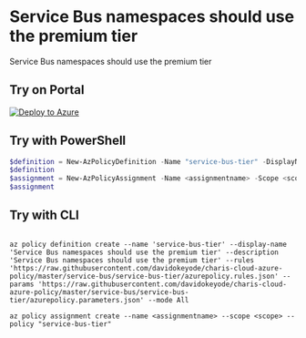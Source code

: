 # Service Bus namespaces should use the premium tier

Service Bus namespaces should use the premium tier

## Try on Portal

[![Deploy to Azure](http://azuredeploy.net/deploybutton.png)](https://portal.azure.com/#blade/Microsoft_Azure_Policy/CreatePolicyDefinitionBlade/uri/https%3A%2F%2Fraw.githubusercontent.com%2Fdavidokeyode%2Fcharis-cloud-azure-policy%2Fmaster%2Fservice-bus%2Fservice-bus-tier%2Fazurepolicy.json)

## Try with PowerShell

````powershell
$definition = New-AzPolicyDefinition -Name "service-bus-tier" -DisplayName "Service Bus namespaces should use the premium tier" -description "Service Bus namespaces should use the premium tier" -Policy 'https://raw.githubusercontent.com/davidokeyode/charis-cloud-azure-policy/master/service-bus/service-bus-tier/azurepolicy.rules.json' -Parameter 'https://raw.githubusercontent.com/davidokeyode/charis-cloud-azure-policy/master/service-bus/service-bus-tier/azurepolicy.parameters.json' -Mode All
$definition
$assignment = New-AzPolicyAssignment -Name <assignmentname> -Scope <scope>  -PolicyDefinition $definition
$assignment 
````



## Try with CLI

````cli

az policy definition create --name 'service-bus-tier' --display-name 'Service Bus namespaces should use the premium tier' --description 'Service Bus namespaces should use the premium tier' --rules 'https://raw.githubusercontent.com/davidokeyode/charis-cloud-azure-policy/master/service-bus/service-bus-tier/azurepolicy.rules.json' --params 'https://raw.githubusercontent.com/davidokeyode/charis-cloud-azure-policy/master/service-bus/service-bus-tier/azurepolicy.parameters.json' --mode All

az policy assignment create --name <assignmentname> --scope <scope> --policy "service-bus-tier" 